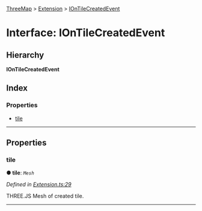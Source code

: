 [ThreeMap](../README.md) > [Extension](../modules/extension.md) > [IOnTileCreatedEvent](../interfaces/extension.iontilecreatedevent.md)

# Interface: IOnTileCreatedEvent

## Hierarchy

**IOnTileCreatedEvent**

## Index

### Properties

* [tile](extension.iontilecreatedevent.md#tile)

---

## Properties

<a id="tile"></a>

###  tile

**● tile**: *`Mesh`*

*Defined in [Extension.ts:29](https://github.com/areknawo/Three-Map/blob/41e1f78/src/Extension.ts#L29)*

THREE.JS Mesh of created tile.

___

